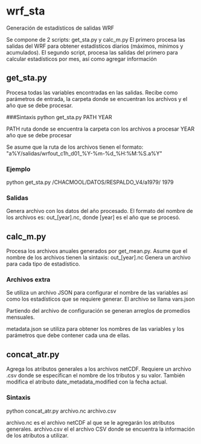 # wrf_sta
Generación de estadísticos de salidas WRF

Se compone de 2 scripts: get_sta.py y calc_m.py
El primero procesa las salidas del WRF para obtener estadísticos diarios (máximos, mínimos y acumulados).
El segundo script, procesa las salidas del primero para calcular estadísticos por mes, así como agregar información 

## get_sta.py
Procesa todas las variables encontradas en las salidas. 
Recibe como parámetros de entrada, la carpeta donde se encuentran los archivos y el año que se debe procesar.

###Sintaxis
python get_sta.py PATH YEAR

PATH ruta donde se encuentra la carpeta con los archivos a procesar
YEAR año que se debe procesar

Se asume que la ruta de los archivos tienen el formato: "a%Y/salidas/wrfout_c1h_d01_%Y-%m-%d_%H:%M:%S.a%Y"

### Ejemplo
python get_sta.py /CHACMOOL/DATOS/RESPALDO_V4/a1979/ 1979

### Salidas
Genera archivo con los datos del año procesado.
El formato del nombre de los archivos es: out_[year].nc,
donde [year] es el año que se procesó.

## calc_m.py
Procesa los archivos anuales generados por get_mean.py.
Asume que el nombre de los archivos tienen la sintaxis: out_[year].nc
Genera un archivo para cada tipo de estadístico.

### Archivos extra
Se utiliza un archivo JSON para configurar el nombre de las variables así como los estadísticos que se requiere generar. El archivo se llama vars.json

Partiendo del archivo de configuración se generan arreglos de promedios mensuales.

metadata.json se utiliza para obtener los nombres de las variables y los parámetros que debe contener cada una de ellas.

## concat_atr.py

Agrega los atributos generales a los archivos netCDF. Requiere un archivo .csv donde se especifican el nombre de los tributos y su valor.
También modifica el atributo date_metadata_modified con la fecha actual.

### Sintaxis

python concat_atr.py archivo.nc archivo.csv

archivo.nc es el archivo netCDF al que se le agregarán los atributos generales.
archivo.csv el el archivo CSV donde se encuentra la información de los atributos a utilizar.
